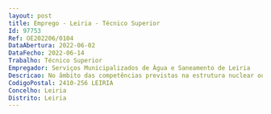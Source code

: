 ```yaml
--- 
layout: post
title: Emprego - Leiria - Técnico Superior
Id: 97753
Ref: OE202206/0104
DataAbertura: 2022-06-02
DataFecho: 2022-06-14
Trabalho: Técnico Superior
Empregador: Serviços Municipalizados de Água e Saneamento de Leiria
Descricao: No âmbito das competências previstas na estrutura nuclear ou flexível dos Serviços Municipalizados de Leiria para a correspondente unidade orgânica, em função da sua área de atividade, e com responsabilidade e autonomia técnica, ainda que com enquadramento superior qualificado  a) Exerce funções consultivas, de estudo, planeamento, programação, avaliação e aplicação de métodos e processos de natureza técnica e ou científica, que fundamentam e preparam a decisão  b) Elabora, autonomamente, ou em grupo, pareceres e projetos, com diversos graus de complexidade, e executa outras atividades de apoio geral  ou especializados nas áreas de atuação comuns, instrumentais, e operativas dos órgãos e serviços  c) Representa o órgão ou serviço em assuntos da sua especialidade e toma opções de índole técnica, enquadradas por diretivas ou orientações superiores.
CodigoPostal: 2410-256 LEIRIA
Concelho: Leiria
Distrito: Leiria
--- 
```

